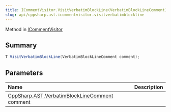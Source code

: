 ```yaml
---
title: ICommentVisitor.VisitVerbatimBlockLine(VerbatimBlockLineComment)
slug: api/cppsharp.ast.icommentvisitor.visitverbatimblockline
---
```

Method in [ICommentVisitor](/api/cppsharp/ast/icommentvisitor)

## Summary



```csharp
T VisitVerbatimBlockLine(VerbatimBlockLineComment comment);
```

## Parameters

|Name|Description|
|:---|:---|
|[CppSharp.AST.VerbatimBlockLineComment](/api/cppsharp/ast/verbatimblocklinecomment) comment||


